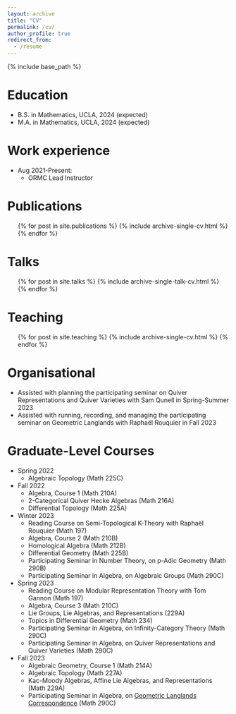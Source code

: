 ```yaml
---
layout: archive
title: "CV"
permalink: /cv/
author_profile: true
redirect_from:
  - /resume
---
```


{% include base_path %}

Education
======
* B.S. in Mathematics, UCLA, 2024 (expected)
* M.A. in Mathematics, UCLA, 2024 (expected)

Work experience
======
* Aug 2021-Present:
  * ORMC Lead Instructor

Publications
======
  <ul>{% for post in site.publications %}
    {% include archive-single-cv.html %}
  {% endfor %}</ul>
  
Talks
======
  <ul>{% for post in site.talks %}
    {% include archive-single-talk-cv.html %}
  {% endfor %}</ul>
  
Teaching
======
  <ul>{% for post in site.teaching %}
    {% include archive-single-cv.html %}
  {% endfor %}</ul>

Organisational
=====

- Assisted with planning the participating seminar on Quiver Representations and Quiver Varieties with Sam Qunell in Spring-Summer 2023
- Assisted with running, recording, and managing the participating seminar on Geometric Langlands with Raphaël Rouquier in Fall 2023

Graduate-Level Courses
====

- Spring 2022
  - Algebraic Topology (Math 225C)
- Fall 2022
  - Algebra, Course 1 (Math 210A)
  - 2-Categorical Quiver Hecke Algebras (Math 216A)
  - Differential Topology (Math 225A)
- Winter 2023
  - Reading Course on Semi-Topological K-Theory with Raphaël Rouquier (Math 197)
  - Algebra, Course 2 (Math 210B)
  - Homological Algebra (Math 212B)
  - Differential Geometry (Math 225B)
  - Participating Seminar in Number Theory, on p-Adic Geometry (Math 290B)
  - Participating Seminar in Algebra, on Algebraic Groups (Math 290C)
- Spring 2023
  - Reading Course on Modular Representation Theory with Tom Gannon (Math 197)
  - Algebra, Course 3 (Math 210C)
  - Lie Groups, Lie Algebras, and Representations (229A)
  - Topics in Differential Geometry (Math 234)
  - Participating Seminar in Algebra, on Infinity-Category Theory (Math 290C)
  - Participating Seminar in Algebra, on Quiver Representations and Quiver Varieties (Math 290C)
- Fall 2023
  - Algebraic Geometry, Course 1 (Math 214A)
  - Algebraic Topology (Math 227A)
  - Kac-Moody Algebras, Affine Lie Algebras, and Representations (Math 229A)
  - Participating Seminar in Algebra, on [Geometric Langlands Correspondence](https://max.steinbergfour.com/seminars/fall-2023-geometric-langlands) (Math 290C)